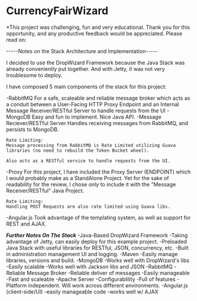 # CurrencyFairWizard

*This project was challenging, fun and very educational. Thank you for this opportunity, and any productive feedback would be appreciated. Please read on:

-----Notes on the Stack Architecture and Implementation-----

I decided to use the DropWizard Framework because the Java Stack was already
conveniently put together. And with Jetty, it was not very troublesome to deploy.

I have composed 5 main components of the stack for this project:

-RabbitMQ
	For a safe, scaleable and reliable message broker which acts as a conduit
	between a User-Facing HTTP Proxy Endpoint and an Internal Message Receiver/RESTful Server to handle requests from the UI
-MongoDB
	Easy and fun to implement. Nice Java API.
-Message Reciever/RESTful Server
	Handles receiving messages from RabbitMQ, and persists to MongoDB.

	Rate Limiting:
	Message processing from RabbitMQ is Rate Limited utilizing Guava libraries (no need to rebuild the Token Bucket wheel).

	Also acts as a RESTful service to handle requests from the UI.
-Proxy
	For this project, I have included the Proxy Server (ENDPOINT) which I would probably
	make as a StandAlone Project. Yet for the sake of readability for the review, I chose
	only to include it with the "Message Receiver/RESTful" Java Project.

	Rate Limiting:
	Handling POST Requests are also rate limited using Guava libs.
-Angular.js
	Took advantage of the templating system, as well as support for REST and AJAX.

***Further Notes On The Stack***
	-Java-Based DropWizard Framework
		-Taking advantage of Jetty, can easily deploy for this example project.
		-Preloaded Java Stack with useful libraries for RESTful, JSON, concurrency, etc.
		-Built in administration management UI and logging.
	-Maven
		-Easily manage libraries, versions and build.
	-MongoDB
		-Works well with DropWizard's libs
		-Easily scalable
		-Works well with Jackson libs and JSON
	-RabbitMQ
		-Reliable Message Broker
		-Reliable deliver of messages
		-Easily manageable
		-Fast and scaleable
	-Apache Server
		-Configurablility
		-Full of features
		-Platform independent. Will work across different environments.
	-Angular.js (client-side/UI)
		-easily manageable code
		-works well w/ AJAX
